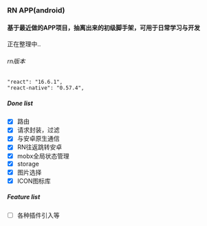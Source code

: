 ### RN APP(android)
#### 基于最近做的APP项目，抽离出来的初级脚手架，可用于日常学习与开发
正在整理中..
###### rn版本
    "react": "16.6.1",
    "react-native": "0.57.4",
    
##### Done list
 - [x] 路由
 - [x] 请求封装，过滤
 - [x] 与安卓原生通信
 - [x] RN往返跳转安卓
 - [x] mobx全局状态管理
 - [x] storage
 - [x] 图片选择
 - [x] ICON图标库

##### Feature list
- [ ] 各种插件引入等

